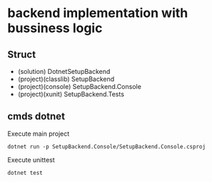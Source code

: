 # backend implementation with bussiness logic

## Struct

- (solution) DotnetSetupBackend
- (project)(classlib) SetupBackend
- (project)(console)  SetupBackend.Console
- (project)(xunit)    SetupBackend.Tests

## cmds dotnet

Execute main project
```
dotnet run -p SetupBackend.Console/SetupBackend.Console.csproj
```

Execute unittest
```
dotnet test
```